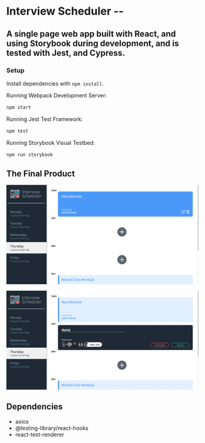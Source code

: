 # Interview Scheduler --
## A single page web app built with React, and using Storybook during development, and is tested with Jest, and Cypress.




### Setup

Install dependencies with `npm install`.

 Running Webpack Development Server:
```sh
npm start
```
 Running Jest Test Framework:

```sh
npm test
```
Running Storybook Visual Testbed:

```sh
npm run storybook
```

## The Final Product
!["A list of interviews for Thurday, with the mouse hovering over the first appointment"](https://github.com/oliviacowan/scheduler/blob/master/docs/hover-over-appointment.png?raw=true)

!["Adding a new appointment"](https://github.com/oliviacowan/scheduler/blob/master/docs/new-interview.png?raw=true)

## Dependencies
- axios
- @testing-library/react-hooks
- react-test-renderer
